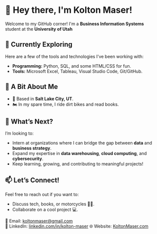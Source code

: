 # 👋 Hey there, I'm Kolton Maser!

Welcome to my GitHub corner! I'm a **Business Information Systems** student at the **University of Utah**

## 🌱 Currently Exploring
Here are a few of the tools and technologies I've been working with:
- **Programming:** Python, SQL, and some HTML/CSS for fun.
- **Tools:** Microsoft Excel, Tableau, Visual Studio Code, Git/GitHub.

## 🚀 A Bit About Me
- 📍 Based in **Salt Lake City, UT**.
- 🏍️ In my spare time, I ride dirt bikes and read books.

## 📌 What’s Next?
I’m looking to:
- Intern at organizations where I can bridge the gap between **data** and **business strategy**.
- Expand my expertise in **data warehousing**, **cloud computing**, and **cybersecurity**.
- Keep learning, growing, and contributing to meaningful projects!

## 📫 Let’s Connect!
Feel free to reach out if you want to:
- Discuss tech, books, or motorcycles 🚴‍♂️.
- Collaborate on a cool project 💻.

📧 Email: [koltonmaser@gmail.com](mailto:koltonmaser@gmail.com)  
💼 LinkedIn: [linkedin.com/in/kolton-maser](https://www.linkedin.com/in/kolton-maser-94a10a257/)
🌐 Website: [KoltonMaser.com](https://koltonmaser.com/) 

